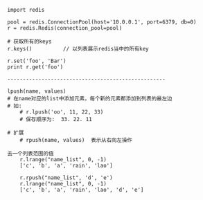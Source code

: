     import redis
    
    pool = redis.ConnectionPool(host='10.0.0.1', port=6379, db=0)
    r = redis.Redis(connection_pool=pool)
    
    # 获取所有的keys 
    r.keys()          // 以列表展示redis当中的所有key
    
    r.set('foo', 'Bar')
    print r.get('foo')
    
    ---------------------------------------------------
    
    lpush(name, values)
    # 在name对应的list中添加元素，每个新的元素都添加到列表的最左边
    # 如:
        # r.lpush('oo', 11, 22, 33)
        # 保存顺序为:  33. 22. 11
        
    # 扩展
        # rpush(name, values)  表示从右向左操作
        
    去一个列表范围的值
        r.lrange("name_list", 0, -1)
        ['c', 'b', 'a', 'rain', 'lao']
        
        r.rpush("name_list", 'd', 'e')
        r.lrange("name_list", 0, -1)
        ['c', 'b', 'a', 'rain', 'lao', 'd', 'e']
        
        
        
    
    
    
    
    
    
    
    
    
    
    
    
    
    
    
    
    
    
    
    
    
    
    
    
    
    
    